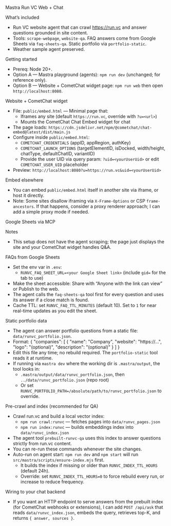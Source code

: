 Mastra Run VC Web + Chat

What’s included
- Run VC website agent that can crawl https://run.vc and answer questions grounded in site content.
- Tools: `scrape-webpage`, `website-qa`. FAQ answers come from Google Sheets via `faq-sheets-qa`. Static portfolio via `portfolio-static`.
- Weather sample agent preserved.

Getting started
- Prereq: Node 20+.
- Option A — Mastra playground (agents): `npm run dev` (unchanged; for reference only).
- Option B — Website + CometChat widget page: `npm run web` then open `http://localhost:8080`.

Website + CometChat widget
- File: `public/embed.html` — Minimal page that:
  - Iframes any site (default `https://run.vc`, override with `?u=<url>`)
  - Mounts the CometChat Chat Embed widget for chat
- The page loads: `https://cdn.jsdelivr.net/npm/@cometchat/chat-embed@latest/dist/main.js`
- Configure inside `public/embed.html`:
  - `COMETCHAT_CREDENTIALS` (appID, appRegion, authKey)
  - `COMETCHAT_LAUNCH_OPTIONS` (targetElementID, isDocked, width/height, chatType, defaultChatID, variantID)
  - Provide the user UID via query param: `?uid=<yourUserUid>` or edit `COMETCHAT_USER_UID` placeholder
- Preview: `http://localhost:8080?u=https://run.vc&uid=<yourUserUid>`

Embed elsewhere
- You can embed `public/embed.html` itself in another site via iframe, or host it directly.
- Note: Some sites disallow iframing via `X-Frame-Options` or CSP `frame-ancestors`. If that happens, consider a proxy renderer approach; I can add a simple proxy mode if needed.

Google Sheets via MCP
 

Notes
- This setup does not have the agent scraping; the page just displays the site and your CometChat widget handles Q&A.

FAQs from Google Sheets
- Set the env var in `.env`:
  - `RUNVC_FAQ_SHEET_URL=<your Google Sheet link>` (include `gid=` for the tab to use)
- Make the sheet accessible: Share with “Anyone with the link can view” or Publish to the web.
- The agent calls the `faq-sheets-qa` tool first for every question and uses its answer if a close match is found.
- Cache TTL: set `RUNVC_FAQ_TTL_MINUTES` (default 10). Set to `1` for near real-time updates as you edit the sheet.

Static portfolio data
- The agent can answer portfolio questions from a static file: `data/runvc_portfolio.json`.
- Format:
  {
    "companies": [ { "name": "Company", "website": "https://...", "logo": "(optional)", "description": "(optional)" } ]
  }
- Edit this file any time; no rebuild required. The `portfolio-static` tool reads it at runtime.
- If running via `mastra dev` where the working dir is `.mastra/output`, the tool looks in:
  - `.mastra/output/data/runvc_portfolio.json`, then `../data/runvc_portfolio.json` (repo root)
  - Or set `RUNVC_PORTFOLIO_PATH=/absolute/path/to/runvc_portfolio.json` to override.

Pre-crawl and index (recommended for QA)
- Crawl run.vc and build a local vector index:
  - `npm run crawl:runvc` — fetches pages into `data/runvc_pages.json`
  - `npm run index:runvc` — builds embeddings index into `data/runvc_index.json`
- The agent tool `prebuilt-runvc-qa` uses this index to answer questions strictly from run.vc content.
- You can re-run these commands whenever the site changes.
- Auto-run on agent start: `npm run dev` and `npm start` will run `src/mastra/scripts/ensure-index.mjs` first.
  - It builds the index if missing or older than `RUNVC_INDEX_TTL_HOURS` (default 24h).
  - Override: set `RUNVC_INDEX_TTL_HOURS=0` to force rebuild every run, or increase to reduce frequency.

 

Wiring to your chat backend
- If you want an HTTP endpoint to serve answers from the prebuilt index (for CometChat webhooks or extensions), I can add `POST /api/ask` that reads `data/runvc_index.json`, embeds the query, retrieves top-K, and returns `{ answer, sources }`.

